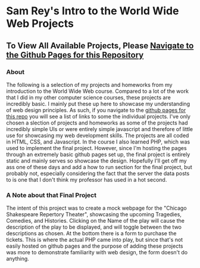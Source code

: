 # Sam Rey's Intro to the World Wide Web Projects

## To View All Available Projects, Please [Navigate to the Github Pages for this Repository](https://sinkingrowboats.github.io/intro_to_www_projects)

### About

The following is a selection of my projects and homeworks from my introduction to the World Wide Web course. Compared to a lot of the work that I did in my other computer science courses, these projects are incredibly basic. I mainly put these up here to showcase my understanding of web design principles. As such, if you navigate to the [github pages for this repo](https://sinkingrowboats.github.io/intro_to_www_projects) you will see a list of links to some the individual projects. I've only chosen a slection of projects and homeworks as some of the projects had incredibly simple UIs or were entirely simple javascript and therefore of little use for showcasing my web development skills. The projects are all coded in HTML, CSS, and Javascript. In the course I also learned PHP, which was used to implement the final project. However, since I'm hosting the pages through an extremely basic github pages set up, the final project is entirely static and mainly serves so showcase the design. Hopefully I'll get off my ass one of these days and add a how to run section for the final project, but probably not, especially considering the fact that the server the data posts to is one that I don't think my professor has used in a hot second.

### A Note about that Final Project

The intent of this project was to create a mock webpage for the "Chicago Shakespeare Repertory Theater", showcasing the upcoming Tragedies, Comedies, and Histories. Clicking on the Name of the play will cause the description of the play to be displayed, and will toggle between the two descriptions as chosen. At the bottom there is a form to purchase the tickets. This is where the actual PHP came into play, but since that's not easily hosted on github pages and the purpose of adding these projects was more to demonstrate familiarity with web design, the form doesn't do anything.
